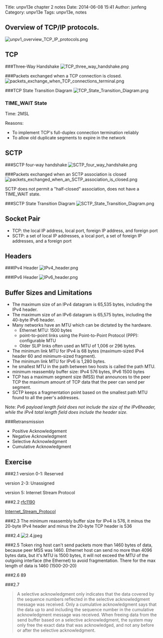 Title: unpv13e chapter 2 notes
Date: 2014-06-08 15:41
Author: junfeng
Category: unpv13e
Tags: unpv13e, notes


Overview of TCP/IP protocols.
-----------------------------
![unpv1_overview_TCP_IP_protocols.png](./images/unpv1_overview_TCP_IP_protocols.png)

TCP
---

###Three-Way Handshake
![TCP_three_way_handshake.png](./images/TCP_three_way_handshake.png)

###Packets exchanged when a TCP connection is closed.
![packets_exchange_when_TCP_connections_terminal.png](./images/packets_exchange_when_TCP_connections_terminal.png)

###TCP State Transition Diagram
![TCP_State_Transition_Diagram.png](./images/TCP_State_Transition_Diagram.png)


### TIME_WAIT State
Time: 2MSL

Reasons:

* To implement TCP's full-duplex connection termination reliably
* To allow old duplicate segments to expire in the network

SCTP
----

###SCTP four-way handshake
![SCTP_four_way_handshake.png](./images/SCTP_four_way_handshake.png)

###Packets exchanged when an SCTP association is closed
![packets_exchanged_when_an_SCTP_association_is_closed.png](./images/packets_exchanged_when_an_SCTP_association_is_closed.png)

SCTP does not permit a "half-closed" association, does not have a TIME_WAIT state.

###SCTP State Transition Diagram
![SCTP_State_Transition_Diagram.png](./images/SCTP_State_Transition_Diagram.png)


Socket Pair
----------
* TCP: the local IP address, local port, foreign IP address, and foreign port
* SCTP: a set of local IP addresses, a local port, a set of foreign IP
  addresses, and a foreign port


Headers
-------
###IPv4 Header
![IPv4_header.png](./images/IPv4_header.png)

###IPv6 Header
![IPv6_header.png](./images/IPv6_header.png)

Buffer Sizes and Limitations
----------------------------
* The maximum size of an IPv4 datagram is 65,535 bytes, including the IPv4
  header.
* The maximum size of an IPv6 datagram is 65,575 bytes, including the 40-byte
  IPv6 header.
* Many networks have an MTU which can be dictated by the hardware.
    * Ethernet MTU: 1500 bytes
    * point-to-point links using the Point-to-Point Protocol (PPP): configurable MTU
    * Older SLIP links often used an MTU of 1,006 or 296 bytes.
* The minimum link MTU for IPv4 is 68 bytes (maximum-sized IPv4 header 60  and minimum-sized fragment).
* The minimum link MTU for IPv6 is 1,280 bytes.
* he smallest MTU in the path between two hosts is called the path MTU.
* minimum reassembly buffer size: IPv4 576 bytes, IPv6 1500 bytes
* TCP has a maximum segment size (MSS) that announces to the peer TCP the
  maximum amount of TCP data that the peer can send per segment.
* SCTP keeps a fragmentation point based on the smallest path MTU found to all
  the peer's addresses.

Note:
*Pv6 payload length field does not include the size of the IPv6header,*
*while the IPv4 total length field does include the header size.*



###Retransmission
* Positive Acknowledgement
* Negative Acknowledgment
* Selective Acknowledgment
* Cumulative Acknowledgment


Exercise
--------
###2.1
version 0-1: Reserved

version 2-3: Unassigned

version 5: Internet Stream Protocol

###2.2
[rfc1190](http://tools.ietf.org/html/rfc1190)

[Internet_Stream_Protocol](http://en.wikipedia.org/wiki/Internet_Stream_Protocol)

###2.3
The minimum reassembly buffer size for IPv4 is 576, it minus the 20-byte IPv4 header and minus
the 20-byte TCP header is 536

###2.4
![2.4.jpeg](./images/2.4.jpeg)

###2.5
Token ring host can't send packets more than 1460 bytes of data, because peer MSS was 1460.
Ethernet host can send no more than 4096 bytes data, but it's MTU is 1500 bytes, it will not exceed the MTU of the
outgoing interface (the Ethernet) to avoid fragmentation. There for the max length of data is 1460 (1500-20-20)

###2.6
89

###2.7
> A selective acknowledgment only indicates that the data covered by the
> sequence numbers reflected in the selective acknowledgment message was
> received. Only a cumulative acknowledgment says that the data up to and
> including the sequence number in the cumulative acknowledgment message
> was received. When freeing data from the send buffer based on a selective
> acknowledgment, the system may only free the exact data that was
> acknowledged, and not any before or after the selective acknowledgment.









